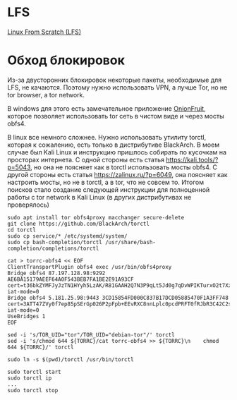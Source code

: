 # LFS
[Linux From Scratch (LFS)](https://www.linuxfromscratch.org/)

# Обход блокировок

Из-за двусторонних блокировок некоторые пакеты, необходимые для LFS, не качаются.
Поэтому нужно использовать VPN, а лучше Tor, но не tor browser, а tor network.

В windows для этого есть замечательное приложение [OnionFruit](https://dragonfruit.network/onionfruit), которое позволяет использовать tor сеть в чистом виде и через мосты obfs4.

В linux все немного сложнее. Нужно использовать утилиту torctl, которая к сожалению, есть только в дистрибутиве BlackArch.
В моем случае был Kali Linux и инструкцию пришлось собирать по кусочкам на просторах интернета.
С одной стороны есть статья https://kali.tools/?p=5043, но она не поясняет как в torctl использовать мосты obfs4.
С другой стороны есть статья https://zalinux.ru/?p=6049, она поясняет как настроить мосты, но не в torctl, а в tor, что не совсем то.
Итогом поисков стало создание следующей инструкции для полноценной работы с tor network в Kali Linux (в других дистрибутивах не проверялось)

```shell
sudo apt install tor obfs4proxy macchanger secure-delete
git clone https://github.com/BlackArch/torctl
cd torctl
sudo cp service/* /etc/systemd/system/
sudo cp bash-completion/torctl /usr/share/bash-completion/completions/torctl

cat > torrc-obfs4 << EOF
ClientTransportPlugin obfs4 exec /usr/bin/obfs4proxy
Bridge obfs4 87.197.128.98:9292 AE6BA15179AEEF64A0F543BEB7FA1BE2E91A93CF cert=t36bkZYMFJyJzTN1HYyh5LzAK/R81GAAH2Q7N3P9qLt5Jd0g7qDvWPIKTurxO2t7XzxSQA iat-mode=0
Bridge obfs4 5.181.25.98:9443 3CD15854FD000C837B17DCD05885470F1A3FF748 cert=3ATT47ZVy0f7ep85pSErGp026P2pFpb+EEvRXC8nnLplc0pcdPRFT0fRJbR3C42C2s/BAw iat-mode=0
UseBridges 1
EOF

sed -i 's/TOR_UID="tor"/TOR_UID="debian-tor"/' torctl
sed -i 's/chmod 644 ${TORRC}/cat torrc-obfs4 >> ${TORRC}\n    chmod 644 ${TORRC}/' torctl

sudo ln -s $(pwd)/torctl /usr/bin/torctl

sudo torctl start
sudo torctl ip
...
sudo torctl stop
```